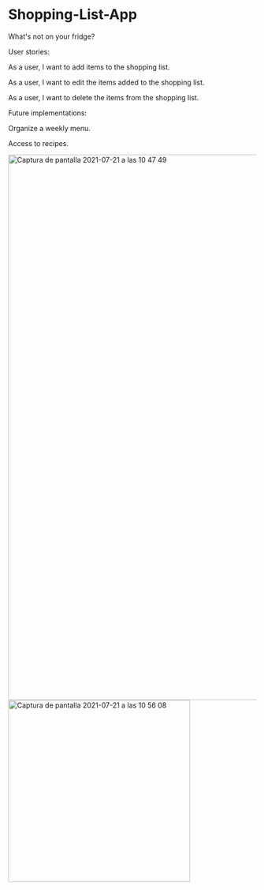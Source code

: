 # Shopping-List-App

What's not on your fridge?

User stories:

  As a user, I want to add items to the shopping list.
  
  As a user, I want to edit the items added to the shopping list.
  
  As a user, I want to delete the items from the shopping list.
  

Future implementations:

  Organize a weekly menu.
  
  Access to recipes.
  

<img width="1105" alt="Captura de pantalla 2021-07-21 a las 10 47 49" src="https://user-images.githubusercontent.com/78726341/126459969-8e9b8ee0-7ff9-4125-94a2-e80892f3688a.png">

<img width="369" alt="Captura de pantalla 2021-07-21 a las 10 56 08" src="https://user-images.githubusercontent.com/78726341/126461208-e2de3972-daca-4d05-86c2-440fef0b4172.png">
